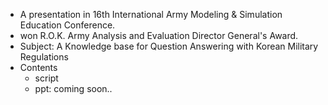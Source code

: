 - A presentation in 16th International Army Modeling & Simulation Education Conference.
- won R.O.K. Army Analysis and Evaluation Director General's Award.
- Subject: A Knowledge base for Question Answering with Korean Military Regulations
- Contents
	- script
	- ppt: coming soon..